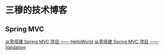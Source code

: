 # 三穆的技术博客

## Spring MVC

[从零搭建 Spring MVC 项目 —— HelloWorld](./spring-mvc/spring_mvc_helloworld.html)
[从零搭建 Spring MVC 项目 —— Validation](./spring-mvc/spring_mvc_validation.html)